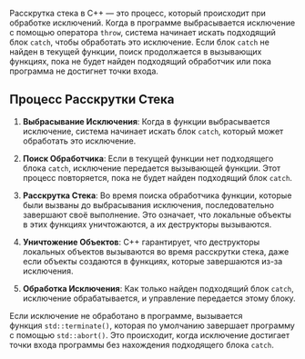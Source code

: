 Расскрутка стека в C++ — это процесс, который происходит при обработке исключений. Когда в программе выбрасывается исключение с помощью оператора `throw`, система начинает искать подходящий блок `catch`, чтобы обработать это исключение. Если блок `catch` не найден в текущей функции, поиск продолжается в вызывающих функциях, пока не будет найден подходящий обработчик или пока программа не достигнет точки входа.

## Процесс Расскрутки Стека

1. **Выбрасывание Исключения**: Когда в функции выбрасывается исключение, система начинает искать блок `catch`, который может обработать это исключение.
    
2. **Поиск Обработчика**: Если в текущей функции нет подходящего блока `catch`, исключение передается вызывающей функции. Этот процесс повторяется, пока не будет найден подходящий блок `catch`.
    
3. **Расскрутка Стека**: Во время поиска обработчика функции, которые были вызваны до выбрасывания исключения, последовательно завершают своё выполнение. Это означает, что локальные объекты в этих функциях уничтожаются, а их деструкторы вызываются.
    
4. **Уничтожение Объектов**: C++ гарантирует, что деструкторы локальных объектов вызываются во время расскрутки стека, даже если объекты создаются в функциях, которые завершаются из-за исключения.
    
5. **Обработка Исключения**: Как только найден подходящий блок `catch`, исключение обрабатывается, и управление передается этому блоку.

Если исключение не обработано в программе, вызывается функция `std::terminate()`, которая по умолчанию завершает программу с помощью `std::abort()`. Это происходит, когда исключение достигает точки входа программы без нахождения подходящего блока `catch`.